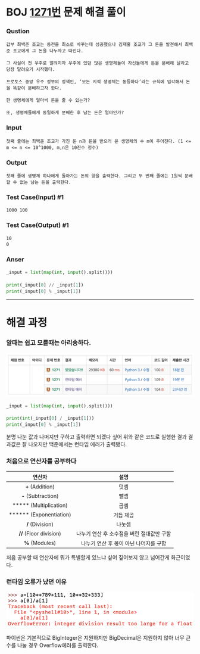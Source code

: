 # BOJ [1271번](https://www.acmicpc.net/problem/1271) 문제 해결 풀이

### Qustion

```
갑부 최백준 조교는 동전을 최소로 바꾸는데 성공했으나 김재홍 조교가 그 돈을 발견해서 최백준 조교에게 그 돈을 나누자고 따진다.

그 사실이 전 우주로 알려지자 우주에 있던 많은 생명체들이 자신들에게 돈을 분배해 달라고 당장 달려오기 시작했다.

프로토스 중앙 우주 정부의 정책인, ‘모든 지적 생명체는 동등하다’라는 규칙에 입각해서 돈을 똑같이 분배하고자 한다.

한 생명체에게 얼마씩 돈을 줄 수 있는가?

또, 생명체들에게 동일하게 분배한 후 남는 돈은 얼마인가?
```



### Input

```
첫째 줄에는 최백준 조교가 가진 돈 n과 돈을 받으러 온 생명체의 수 m이 주어진다. (1 <= m <= n <= 10^1000, m,n은 10진수 정수)
```



### Output

```
첫째 줄에 생명체 하나에게 돌아가는 돈의 양을 출력한다. 그리고 두 번째 줄에는 1원씩 분배할 수 없는 남는 돈을 출력한다.
```



### Test Case(Input) #1

```
1000 100
```



### Test Case(Output) #1

```
10
0
```



### Anser

```python
_input = list(map(int, input().split()))

print(_input[0] // _input[1])
print(_input[0] % _input[1])
```

---



# 해결 과정

### 알때는 쉽고 모를때는 아리송하다.

![image-1](./Images/1.png)

```python
_input = list(map(int, input().split()))

print(int(_input[0] / _input[1]))
print(_input[0] % _input[1])
```

분명 나눈 값과 나머지만 구하고 출력하면 되겠다 싶어 위와 같은 코드로 실행한 결과 결과값은 잘 나오지만 백준에서는 런타임 에러가 출력됐다.



### 처음으로 연산자를 공부하다

|         연산자          |                    설명                    |
| :---------------------: | :----------------------------------------: |
|    **+** (Addition)     |                    덧셈                    |
|   **-** (Subtraction)   |                    뺄셈                    |
| ***** (Multiplication)  |                    곱셈                    |
| ****** (Exponentiation) |                 거듭 제곱                  |
|    **/** (Division)     |                   나눗셈                   |
| **//** (Floor division) | 나누기 연산 후 소수점을 버린 절대값만 구함 |
|     **%** (Modules)     |   나누기 연산 후 몫이 아닌 나머지를 구함   |

처음 공부할 때 연산자에 뭐가 특별할게 있느냐 싶어 짚어보지 않고 넘어간게 화근이었다.



### 런타임 오류가 났던 이유

![image-2](./Images/2.png)

파이썬은 기본적으로 BigInteger은 지원하지만 BigDecimal은 지원하지 않아 너무 큰 수를 나눌 경우 Overflow에러를 출력한다.

